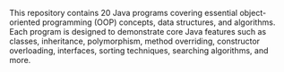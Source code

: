 This repository contains 20 Java programs covering essential object-oriented programming (OOP) concepts, data structures, and algorithms. Each program is designed to demonstrate core Java features such as classes, inheritance, polymorphism, method overriding, constructor overloading, interfaces, sorting techniques, searching algorithms, and more.

